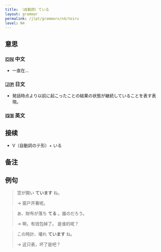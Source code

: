 ```yaml
---
title: （自動詞）ている
layout: grammar
permalink: /jlpt/grammars/n4/teiru
level: N4
---
```


## 意思

### 🇨🇳 中文

- 一直在…

### 🇯🇵 日文

- 発話時点より以前に起こったことの結果の状態が継続していることを表す表現。

### 🇬🇧 英文


## 接续

- V（自動詞のテ形）+ いる

## 备注


## 例句

> 窓が開い **ています** ね。
>
> → 窗户开著呢。

> あ、財布が落ち **てる** 。誰のだろう。
>
> → 啊，有钱包掉了。 是谁的呢？

> この時計、壊れ **ています** ね。
>
> → 这只表，坏了是吧？

